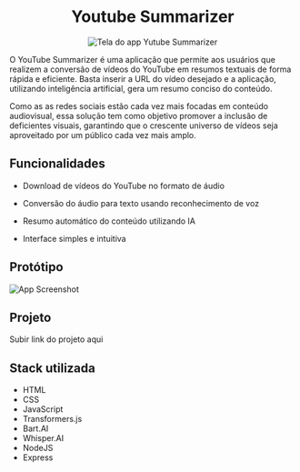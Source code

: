 <h1 align="center"> Youtube Summarizer </h1>

<p align="center"><img src="https://i.ibb.co/7dw0cCTr/Captura-de-tela-2025-03-26-163227.png" alt="Tela do app Yutube Summarizer"></p>

O YouTube Summarizer é uma aplicação que permite aos usuários que realizem a conversão de vídeos do YouTube em resumos textuais de forma rápida e eficiente. Basta inserir a URL do vídeo desejado e a aplicação, utilizando inteligência artificial, gera um resumo conciso do conteúdo.

Como as as redes sociais estão cada vez mais focadas em conteúdo audiovisual, essa solução tem como objetivo promover a inclusão de deficientes visuais, garantindo que o crescente universo de vídeos seja aproveitado por um público cada vez mais amplo.


## Funcionalidades

- Download de vídeos do YouTube no formato de áudio

- Conversão do áudio para texto usando reconhecimento de voz

- Resumo automático do conteúdo utilizando IA

- Interface simples e intuitiva

  
## Protótipo

![App Screenshot](https://via.placeholder.com/468x300?text=App+Screenshot+Here)


## Projeto

Subir link do projeto aqui


## Stack utilizada

- HTML
- CSS
- JavaScript
- Transformers.js
- Bart.AI
- Whisper.AI
- NodeJS
- Express
